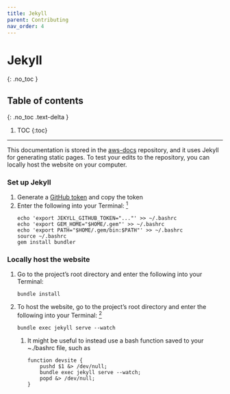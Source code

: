 ```yaml
---
title: Jekyll
parent: Contributing
nav_order: 4
---
```


# Jekyll
{: .no_toc }

## Table of contents
{: .no_toc .text-delta }

1. TOC
{:toc}

---

This documentation is stored in the
[aws-docs](https://github.com/nadeaulab/aws-docs) repository,
and it uses Jekyll for generating static pages.
To test your edits to the repository, you can locally host the website on your computer.

### Set up Jekyll
1. Generate a [GitHub token](https://github.com/settings/tokens) and copy the token
1. Enter the following into your Terminal:
[<sup>1</sup>](https://mycyberuniverse.com/fixing-jekyll-github-metadata-warning.html)
	```
	echo 'export JEKYLL_GITHUB_TOKEN="..."' >> ~/.bashrc
	echo 'export GEM_HOME="$HOME/.gem"' >> ~/.bashrc
	echo 'export PATH="$HOME/.gem/bin:$PATH"' >> ~/.bashrc
	source ~/.bashrc
	gem install bundler
	```

### Locally host the website
1. Go to the project’s root directory and enter the following into your Terminal:
	```
	bundle install
	```
1. To host the website, go to the project’s root directory and enter the following into your Terminal:
[<sup>2</sup>](https://help.github.com/en/articles/setting-up-your-github-pages-site-locally-with-jekyll)
	```
	bundle exec jekyll serve --watch
	```
	1. It might be useful to instead use a bash function saved to your ~./bashrc file, such as
		```
		function devsite {
			pushd $1 &> /dev/null;
			bundle exec jekyll serve --watch;
			popd &> /dev/null;
		}
		```
